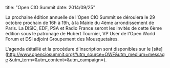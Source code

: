 title: "Open CIO Summit date: 2014/09/25"

La prochaine édition annuelle de l'Open CIO Summit se déroulera le 29 octobre prochain de 16h à 19h, à la Mairie du 4ème arrondissement de Paris.  La DISIC, EDF, PSA et Radio France seront les invités de cette 6ème édition sous le patronage de Hubert Tournier, VP User de l'Open World Forum et DSI adjoint Groupement des Mousquetaires.

L'agenda détaillé et la procédure d'inscription sont disponibles sur le [site](http://www.openciosummit.org/#utm_source=OWF&utm_medium=message &utm_term=&utm_content=&utm_campaign=).
